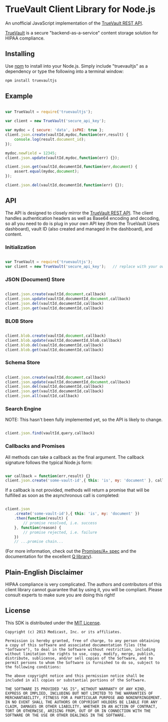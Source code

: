 # TrueVault Client Library for Node.js

An unofficial JavaScript implementation of the [TrueVault REST API](https://www.truevault.com/rest-api.html).

[TrueVault](https://www.truevault.com/) is a secure "backend-as-a-service" content storage solution for HIPAA compliance.  

## Installing

Use
[npm](http://npmjs.org) to install into your Node.js. Simply include "truevaultjs" as a dependency or type the following into a terminal window:

```sh
npm install truevaultjs
```

## Example

```js

var TrueVault = require('truevaultjs');

var client = new TrueVault('secure_api_key');

var mydoc = { secure: 'data', isPHI: true };
client.json.create(vaultId,mydoc,function(err,result) {
    console.log(result.document_id);
});

mydoc.newField = 12345;
client.json.update(vaultId,mydoc,function(err) {});

client.json.get(vaultId,documentId,function(err,document) {
    assert.equal(mydoc,document);
});

client.json.del(vaultId,documentId,function(err) {});

```

## API

The API is designed to closely mirror the [TrueVault REST API](https://www.truevault.com/rest-api.html).  The client handles authentication headers as well as Base64 encoding and decoding, so all you need to do is plug in your own API key (from the TrueVault Users dashboard), vault ID (also created and managed in the dashboard), and content.

### Initialization

```js

var TrueVault = require('truevaultjs');
var client = new TrueVault('secure_api_key');	// replace with your own

```

### JSON (Document) Store

```js

client.json.create(vaultId,document,callback)
client.json.update(vaultId,documentId,document,callback)
client.json.del(vaultId,documentId,callback)
client.json.get(vaultId,documentId,callback)

```

### BLOB Store

```js

client.blob.create(vaultId,document,callback)
client.blob.update(vaultId,documentId,blob,callback)
client.blob.del(vaultId,documentId,callback)
client.blob.get(vaultId,documentId,callback)

```

### Schema Store

```js

client.json.create(vaultId,document,callback)
client.json.update(vaultId,documentId,document,callback)
client.json.del(vaultId,documentId,callback)
client.json.get(vaultId,documentId,callback)
client.json.all(vaultId,callback)

```

### Search Engine

NOTE: This hasn't been fully implemented yet, so the API is likely to change.

```js

client.json.find(vaultId,query,callback)

```

### Callbacks and Promises

All methods can take a callback as the final argument.  The callback signature follows the typical Node.js form:

```js

var callback = function(err,result) {}
client.json.create('some-vault-id',{ this: 'is', my: 'document' }, callback);

```

If a callback is not provided, methods will return a promise that will be fulfilled as soon as the asynchronous call is completed:

```js

client.json
    .create('some-vault-id'),{ this: 'is', my: 'document' })
    .then(function(result) {
        // promise resolved, i.e. success
    }, function(reason) {
        // promise rejected, i.e. failure
    })
    // ...promise chain...

```

(For more information, check out the [Promises/A+ spec](https://promisesaplus.com/) and the documentation for the excellent [Q library](https://github.com/kriskowal/q)).


## Plain-English Disclaimer

HIPAA compliance is very complicated.  The authors and contributors of this client library cannot guarantee that by using it, you will be compliant.  Please consult experts to make sure you are doing this right!

## License

This SDK is distributed under the
[MIT License](http://opensource.org/licenses/MIT).

```no-highlight
Copyright (c) 2013 Medicast, Inc. or its affiliates.

Permission is hereby granted, free of charge, to any person obtaining a copy of this software and associated documentation files (the "Software"), to deal in the Software without restriction, including without limitation the rights to use, copy, modify, merge, publish, distribute, sublicense, and/or sell copies of the Software, and to permit persons to whom the Software is furnished to do so, subject to the following conditions:

The above copyright notice and this permission notice shall be included in all copies or substantial portions of the Software.

THE SOFTWARE IS PROVIDED "AS IS", WITHOUT WARRANTY OF ANY KIND, EXPRESS OR IMPLIED, INCLUDING BUT NOT LIMITED TO THE WARRANTIES OF MERCHANTABILITY, FITNESS FOR A PARTICULAR PURPOSE AND NONINFRINGEMENT. IN NO EVENT SHALL THE AUTHORS OR COPYRIGHT HOLDERS BE LIABLE FOR ANY CLAIM, DAMAGES OR OTHER LIABILITY, WHETHER IN AN ACTION OF CONTRACT, TORT OR OTHERWISE, ARISING FROM, OUT OF OR IN CONNECTION WITH THE SOFTWARE OR THE USE OR OTHER DEALINGS IN THE SOFTWARE.
```

